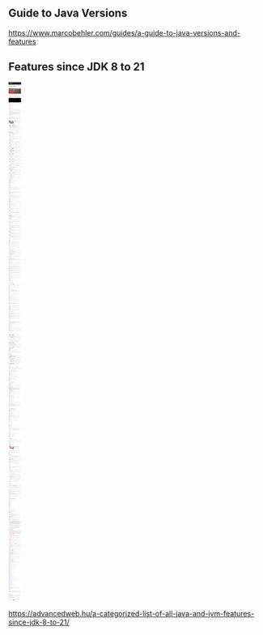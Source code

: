 
## Guide to Java Versions 


https://www.marcobehler.com/guides/a-guide-to-java-versions-and-features

## Features since JDK 8 to 21

![](_asset/2024-01-25_JAVA_JDK_2024_image_1.png)


https://advancedweb.hu/a-categorized-list-of-all-java-and-jvm-features-since-jdk-8-to-21/

